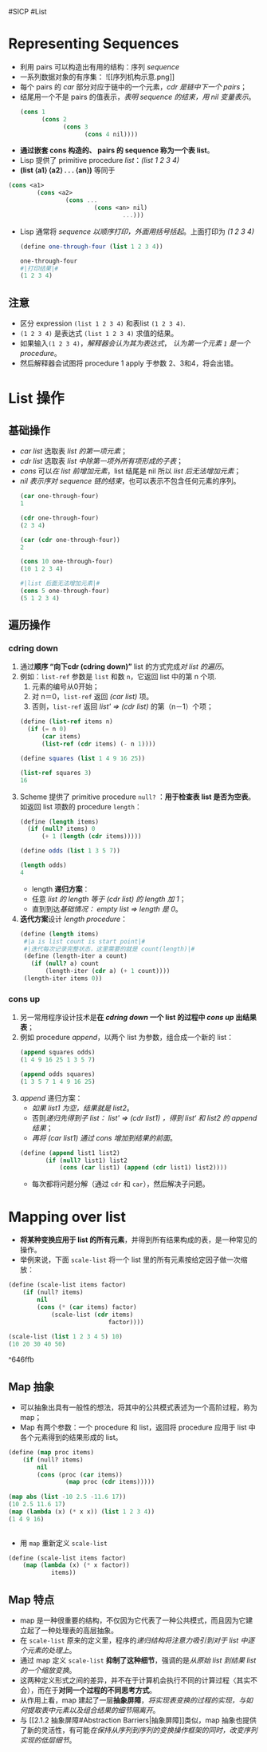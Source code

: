 #SICP #List
# Representing Sequences
- 利用 pairs 可以构造出有用的结构：序列 *sequence*
- 一系列数据对象的有序集：
![[序列机构示意.png]]
- 每个 pairs 的 *car* 部分对应于链中的一个元素，*cdr 是链中下一个 pairs*；
- 结尾用一个不是 pairs 的值表示，*表明 sequence 的结束，用 nil 变量表示*。
	```scheme
	(cons 1
	      (cons 2
	            (cons 3
	                  (cons 4 nil))))
	```
- **通过嵌套 cons 构造的、 pairs 的 sequence 称为一个表 list**。
- Lisp 提供了 primitive procedure *list*：*(list 1 2 3 4)*
- **(list ⟨a1⟩ ⟨a2⟩ . . . ⟨an⟩)**  等同于
```scheme
(cons <a1> 
		(cons <a2> 
				(cons ... 
						(cons <an> nil) 
								...)))
```
- Lisp 通常将 *sequence 以顺序打印，外面用括号括起*。上面打印为 *(1 2 3 4)*
	```scheme
	(define one-through-four (list 1 2 3 4))
	
	one-through-four
	#|打印结果|#
	(1 2 3 4)
	```

## 注意
- 区分 expression  `(list 1 2 3 4)` 和表list `(1 2 3 4)`.
- `(1 2 3 4)` 是表达式 `(list 1 2 3 4)`  求值的结果。
- 如果输入`(1 2 3 4)`，*解释器会认为其为表达式*， *认为第一个元素 `1` 是一个 procedure*。
- 然后解释器会试图将 procedure 1  apply 于参数 2、3和4，将会出错。

# List 操作
## 基础操作
- *car list* 选取表 *list 的第一项元素*；
- *cdr list* 选取表 *list 中除第一项外所有项形成的子表*；
- *cons* 可以*在 list 前增加元素*，list 结尾是 nil 所以 *list 后无法增加元素*；
- *nil* *表示序对 sequence 链的结束*，也可以表示不包含任何元素的序列。
	```scheme
	(car one-through-four)
	1
	
	(cdr one-through-four)
	(2 3 4)
	
	(car (cdr one-through-four))
	2
	
	(cons 10 one-through-four)
	(10 1 2 3 4)

	#|list 后面无法增加元素|#
	(cons 5 one-through-four)
	(5 1 2 3 4)
	```

## 遍历操作
### cdring down
1. 通过**顺序  “向下cdr (cdring down)”** list 的方式完成*对 list 的遍历*。
2. 例如：`list-ref` 参数是 `list` 和数 `n`，它返回 list 中的第 n 个项.
	1. 元素的编号从0开始；
	2. 对 n＝0，`list-ref` 返回 *(car list)* 项。
	3.  否则，`list-ref` 返回 *list' => (cdr list)* 的第（n－1）个项；
	```scheme
	(define (list-ref items n)
	  (if (= n 0)
	      (car items)
	      (list-ref (cdr items) (- n 1))))
	
	(define squares (list 1 4 9 16 25))
	
	(list-ref squares 3)
	16
	```
3. Scheme 提供了 primitive procedure  `null?` ：**用于检查表 list 是否为空表**。如返回 list 项数的 procedure `length`：
	```scheme
	(define (length items)
	  (if (null? items) 0
	      (+ 1 (length (cdr items)))))
	
	(define odds (list 1 3 5 7))
	
	(length odds)
	4
	```
	- length **递归方案**：
	- 任意 *list 的 length 等于 (cdr list) 的 length 加 1*；
	- 直到到达*基础情况： empty list => length 是 0*。
4. **迭代方案**设计 *length procedure*：
	 ```scheme
	(define (length items)
	  #|a is list count is start point|#
	  #|迭代每次记录完整状态，这里需要的就是 count(length)|#
	  (define (length-iter a count)
	    (if (null? a) count
	        (length-iter (cdr a) (+ 1 count))))
	  (length-iter items 0))
	```

### cons up
1. 另一常用程序设计技术是**在 *cdring down* 一个 list 的过程中 *cons up* 出结果表**；
2. 例如 procedure *append*，以两个 list 为参数，组合成一个新的 list：
	```scheme
	(append squares odds)
	(1 4 9 16 25 1 3 5 7)
	
	(append odds squares)
	(1 3 5 7 1 4 9 16 25)
	```
3. *append* 递归方案：
	- *如果 list1 为空，结果就是 list2*。
	- 否则*递归先得到子 list： list' => (cdr list1) ，得到 list‘ 和 list2 的 append 结果*；
	- *再将 (car list1) 通过 cons 增加到结果的前面*。
	```scheme
	(define (append list1 list2)
	       (if (null? list1) list2
	           (cons (car list1) (append (cdr list1) list2))))
	```
	- 每次都将问题分解（通过 `cdr` 和 `car`），然后解决子问题。

# Mapping over list
- **将某种变换应用于 list 的所有元素**，并得到所有结果构成的表，是一种常见的操作。
- 举例来说，下面 `scale-list`  将一个 list 里的所有元素按给定因子做一次缩放：

```lisp
(define (scale-list items factor)
	(if (null? items)
		nil
		(cons (* (car items) factor)
			(scale-list (cdr items)
							factor))))
						
(scale-list (list 1 2 3 4 5) 10)
(10 20 30 40 50)
```

^646ffb

## Map 抽象
- 可以抽象出具有一般性的想法，将其中的公共模式表述为一个高阶过程，称为map；
-  Map 有两个参数：一个 procedure 和 list，返回将 procedure 应用于 list 中各个元素得到的结果形成的 list。

```lisp
(define (map proc items)
	(if (null? items)
		nil
		(cons (proc (car items))
				(map proc (cdr items)))))
			
(map abs (list -10 2.5 -11.6 17))
(10 2.5 11.6 17)
(map (lambda (x) (* x x)) (list 1 2 3 4))
(1 4 9 16)
	
```

 - 用 `map` 重新定义 `scale-list` 
 
```lisp
(define (scale-list items factor)
	(map (lambda (x) (* x factor))
			items))
```

## Map 特点
- map 是一种很重要的结构，不仅因为它代表了一种公共模式，而且因为它建立起了一种处理表的高层抽象。
- 在  `scale-list` 原来的定义里，程序的*递归结构将注意力吸引到对于 list 中逐个元素的处理上*。
- 通过 map 定义 `scale-list` **抑制了这种细节**，强调的是*从原始 list 到结果 list 的一个缩放变换*。
- 这两种定义形式之间的差异，并不在于计算机会执行不同的计算过程〈其实不会），而在于**对同一个过程的不同思考方式**。
- 从作用上看，map 建起了一层**抽象屏障**，*将实现表变换的过程的实现，与如何提取表中元素以及组合结果的细节隔离开*。
- 与 [[2.1.2 抽象屏障#Abstraction Barriers|抽象屏障]]类似，map 抽象也提供了新的灵活性，有可能*在保持从序列到序列的变换操作框架的同时，改变序列实现的低层细节*。
